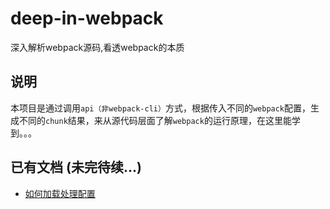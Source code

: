 # deep-in-webpack

深入解析webpack源码,看透webpack的本质

## 说明

本项目是通过调用`api（非webpack-cli）`方式，根据传入不同的`webpack`配置，生成不同的`chunk`结果，来从源代码层面了解`webpack`的运行原理，在这里能学到。。。

## 已有文档 (未完待续...)

- [如何加载处理配置](./docs/如何加载处理配置/加载配置.md)
